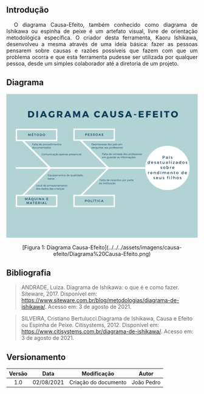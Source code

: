 ## Introdução

<p style="text-indent: 20px; text-align: justify">
O diagrama Causa-Efeito, também conhecido como diagrama de Ishikawa ou espinha de peixe é um artefato visual, livre de orientação metodológica específica. O criador desta ferramenta, Kaoru Ishikawa, desenvolveu a mesma através de uma ideia básica: fazer as pessoas pensarem sobre causas e razões possíveis que fazem com que um problema ocorra e que esta ferramenta pudesse ser utilizada por qualquer pessoa, desde um simples colaborador até a diretoria de um projeto.
</p>

## Diagrama

![Diagrama Causa-Efeito](../../../assets/imagens/causa-efeito/Diagrama%20Causa-Efeito.png)
<center>[Figura 1: Diagrama Causa-Efeito](../../../assets/imagens/causa-efeito/Diagrama%20Causa-Efeito.png)</center>



## Bibliografia

> ANDRADE, Luiza. Diagrama de Ishikawa: o que é e como fazer. Siteware, 2017. Disponível em: <https://www.siteware.com.br/blog/metodologias/diagrama-de-ishikawa/>. Acesso em: 3 de agosto de 2021.

> SILVEIRA, Cristiano Bertulucci.Diagrama de Ishikawa, Causa e Efeito ou Espinha de Peixe. Citisystems, 2012. Disponível em: <https://www.citisystems.com.br/diagrama-de-ishikawa/>. Acesso em: 3 de agosto de 2021.

## Versionamento
| Versão | Data | Modificação | Autor |
|:-:|--|--|--|
|1.0|02/08/2021| Criação do documento | João Pedro |
